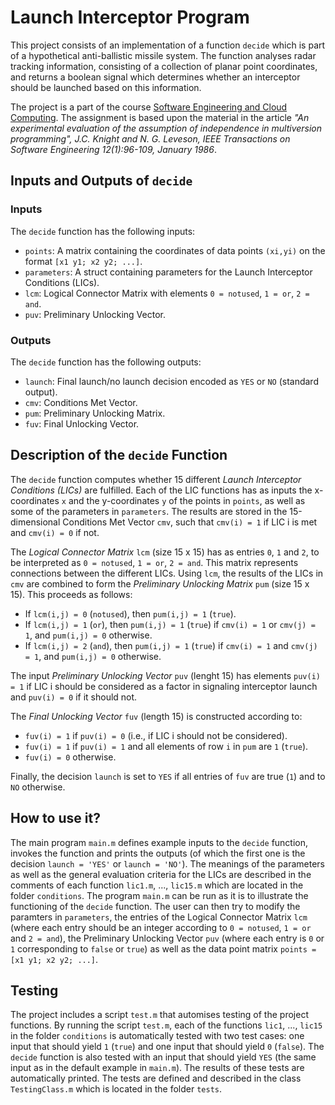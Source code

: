 # Launch Interceptor Program

This project consists of an implementation of a function `decide` which is part of a hypothetical anti-ballistic missile system. The function analyses radar tracking information, consisting of a collection of planar point coordinates, and returns a boolean signal which determines whether an interceptor should be launched based on this information.

The project is a part of the course [Software Engineering and Cloud Computing](https://kth.instructure.com/courses/9098). The assignment is based upon the material in the article *"An experimental evaluation of the assumption of independence in multiversion programming", J.C. Knight and N. G. Leveson, IEEE Transactions on Software Engineering 12(1):96-109, January 1986*.

## Inputs and Outputs of `decide`
### Inputs
The `decide` function has the following inputs:
* `points`: A matrix containing the coordinates of data points `(xi,yi)` on the format `[x1 y1; x2 y2; ...]`.
* `parameters`: A struct containing parameters for the Launch Interceptor Conditions (LICs).
* `lcm`: Logical Connector Matrix with elements `0 = notused`, `1 = or`, `2 = and`.
* `puv`: Preliminary Unlocking Vector.

### Outputs
The `decide` function has the following outputs:
* `launch`: Final launch/no launch decision encoded as `YES` or `NO` (standard output).
* `cmv`: Conditions Met Vector.
* `pum`: Preliminary Unlocking Matrix.
* `fuv`: Final Unlocking Vector.

## Description of the `decide` Function
The `decide` function computes whether 15 different *Launch Interceptor Conditions (LICs)* are fulfilled. Each of the LIC functions has as inputs the x-coordinates `x` and the y-coordinates `y` of the points in `points`, as well as some of the parameters in `parameters`. The results are stored in the 15-dimensional Conditions Met Vector `cmv`, such that `cmv(i) = 1` if LIC i is met and `cmv(i) = 0` if not.

The *Logical Connector Matrix* `lcm` (size 15 x 15) has as entries `0`, `1` and `2`, to be interpreted as `0 = notused`, `1 = or`, `2 = and`. This matrix represents connections between the different LICs. Using `lcm`, the results of the LICs in `cmv` are combined to form the *Preliminary Unlocking Matrix* `pum` (size 15 x 15). This proceeds as follows:
* If `lcm(i,j) = 0` (`notused`), then `pum(i,j) = 1` (`true`).
* If `lcm(i,j) = 1` (`or`), then `pum(i,j) = 1` (`true`) if `cmv(i) = 1` or `cmv(j) = 1`, and `pum(i,j) = 0` otherwise.
* If `lcm(i,j) = 2` (`and`), then `pum(i,j) = 1` (`true`) if `cmv(i) = 1` and `cmv(j) = 1`, and `pum(i,j) = 0` otherwise.

The input *Preliminary Unlocking Vector* `puv` (lenght 15) has elements `puv(i) = 1` if LIC i should be considered as a factor in signaling interceptor launch and `puv(i) = 0` if it should not.

The *Final Unlocking Vector* `fuv` (length 15) is constructed according to:
* `fuv(i) = 1` if `puv(i) = 0` (i.e., if LIC i should not be considered).
* `fuv(i) = 1` if `puv(i) = 1` and all elements of row `i` in `pum` are `1` (`true`).
* `fuv(i) = 0` otherwise.

Finally, the decision `launch` is set to `YES` if all entries of `fuv` are true (`1`) and to `NO` otherwise.

## How to use it?
The main program `main.m` defines example inputs to the `decide` function, invokes the function and prints the outputs (of which the first one is the decision `launch = 'YES'` or `launch = 'NO'`). The meanings of the parameters as well as the general evaluation criteria for the LICs are described in the comments of each function `lic1.m`, ..., `lic15.m` which are located in the folder `conditions`. The program `main.m` can be run as it is to illustrate the functioning of the `decide` function. The user can then try to modify the paramters in `parameters`, the entries of the Logical Connector Matrix `lcm` (where each entry should be an integer according to `0 = notused`, `1 = or` and `2 = and`), the Preliminary Unlocking Vector `puv` (where each entry is `0` or `1` corresponding to `false` or `true`) as well as the data point matrix `points = [x1 y1; x2 y2; ...]`.

## Testing
The project includes a script `test.m` that automises testing of the project functions. By running the script `test.m`, each of the functions `lic1`, ..., `lic15` in the folder `conditions` is automatically tested with two test cases: one input that should yield `1` (`true`) and one input that should yield `0` (`false`). The `decide` function is also tested with an input that should yield `YES` (the same input as in the default example in `main.m`). The results of these tests are automatically printed. The tests are defined and described in the class `TestingClass.m` which is located in the folder `tests`.
